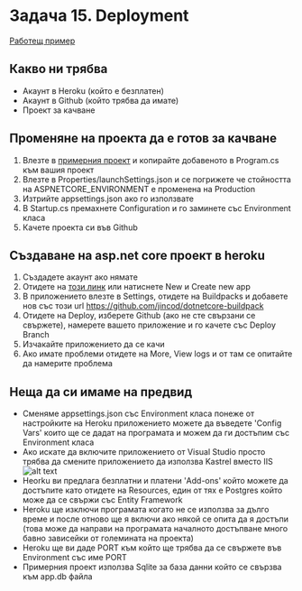 # Задача 15. Deployment

[Работещ пример](https://aspnet-simple-chat-app.herokuapp.com/index.html)

## Какво ни трябва

- Акаунт в Heroku (който е безплатен)
- Акаунт в Github (който трябва да имате)
- Проект за качване

## Променяне на проекта да е готов за качване

1. Влезте в [примерния проект](SimpleChatApp) и копирайте добавеното в Program.cs към вашия проект
2. Влезте в Properties/launchSettings.json и се погрижете че стойността на ASPNETCORE_ENVIRONMENT е променена на Production
3. Изтрийте appsettings.json ако го използвате
4. В Startup.cs премахнете Configuration и го заминете със Environment класа
5. Качете проекта си във Github

## Създаване на asp.net core проект в heroku

1. Създадете акаунт ако нямате
2. Отидете на [този линк](https://dashboard.heroku.com/new-app) или натиснете New и Create new app
3. В приложението влезте в Settings, отидете на Buildpacks и добавете нов със този url https://github.com/jincod/dotnetcore-buildpack
4. Отидете на Deploy, изберете Github (ако не сте свързани се свържете), намерете вашето приложение и го качете със Deploy Branch
5. Изчакайте приложението да се качи
6. Ако имате проблеми отидете на More, View logs и от там се опитайте да намерите проблема

## Неща да си имаме на предвид

- Сменяме appsettings.json със Environment класа понеже от настройките на Heroku приложението можете да въведете 'Config Vars' които ще се дадат на програмата и можем да ги достъпим със Environment класа
- Ако искате да включите приложението от Visual Studio просто трябва да смените приложението да използва Kastrel вместо IIS  
  ![alt text](https://i.imgur.com/o8yPFCl.png "Image file")
- Heorku ви предлага безплатни и платени 'Add-ons' който можете да достъпите като отидете на Resources, един от тях е Postgres който може да се свържи със Entity Framework
- Heroku ще изключи програмата когато не се използва за дълго време и после отново ще я включи ако някой се опита да я достъпи (това може да направи на програмата началното достъпване много бавно зависейки от големината на проекта)
- Heroku ще ви даде PORT към който ще трябва да се свържете във Environment със име PORT
- Примерния проект използва Sqlite за база данни който се свързва към app.db файла
